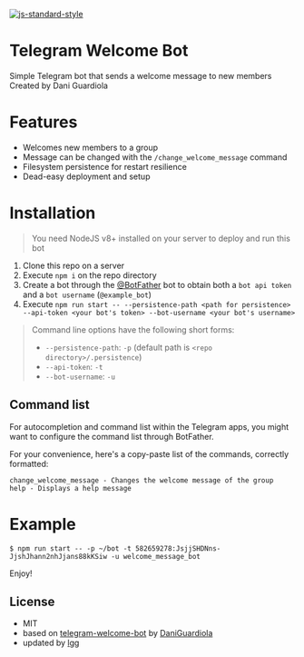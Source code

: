 [![js-standard-style](https://cdn.rawgit.com/feross/standard/master/badge.svg)](https://github.com/feross/standard)

# Telegram Welcome Bot

Simple Telegram bot that sends a welcome message to new members
Created by Dani Guardiola

# Features

- Welcomes new members to a group
- Message can be changed with the `/change_welcome_message` command
- Filesystem persistence for restart resilience
- Dead-easy deployment and setup

# Installation

> You need NodeJS v8+ installed on your server to deploy and run this bot

1. Clone this repo on a server
2. Execute `npm i` on the repo directory
3. Create a bot through the [@BotFather](http://t.me/botfather) bot to obtain both a `bot api token` and a `bot username` (`@example_bot`)
4. Execute `npm run start -- --persistence-path <path for persistence> --api-token <your bot's token> --bot-username <your bot's username>`

> Command line options have the following short forms:
> - `--persistence-path`: `-p` (default path is `<repo directory>/.persistence`)
> - `--api-token`: `-t`
> - `--bot-username`: `-u`

## Command list

For autocompletion and command list within the Telegram apps, you might want to configure the command list through BotFather.

For your convenience, here's a copy-paste list of the commands, correctly formatted:

```
change_welcome_message - Changes the welcome message of the group
help - Displays a help message
```

# Example

```
$ npm run start -- -p ~/bot -t 582659278:JsjjSHDNns-JjshJhann2nhJjans88kKSiw -u welcome_message_bot
```

Enjoy!

## License

* MIT
* based on [telegram-welcome-bot](https://github.com/DaniGuardiola/telegram-welcome-bot) by [DaniGuardiola](https://github.com/DaniGuardiola)
* updated by [lgg](https://github.com/lgg)
